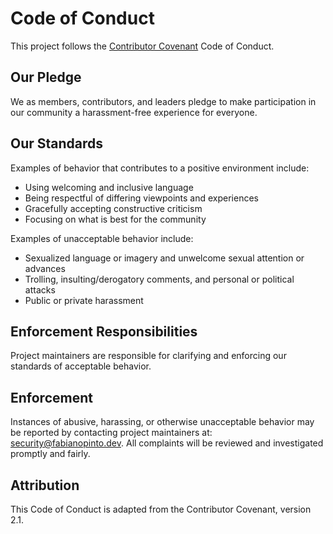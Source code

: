 # Code of Conduct

This project follows the [Contributor Covenant](https://www.contributor-covenant.org/) Code of Conduct.

## Our Pledge

We as members, contributors, and leaders pledge to make participation in our
community a harassment-free experience for everyone.

## Our Standards

Examples of behavior that contributes to a positive environment include:

- Using welcoming and inclusive language
- Being respectful of differing viewpoints and experiences
- Gracefully accepting constructive criticism
- Focusing on what is best for the community

Examples of unacceptable behavior include:

- Sexualized language or imagery and unwelcome sexual attention or advances
- Trolling, insulting/derogatory comments, and personal or political attacks
- Public or private harassment

## Enforcement Responsibilities

Project maintainers are responsible for clarifying and enforcing our standards of
acceptable behavior.

## Enforcement

Instances of abusive, harassing, or otherwise unacceptable behavior may be
reported by contacting project maintainers at: security@fabianopinto.dev.
All complaints will be reviewed and investigated promptly and fairly.

## Attribution

This Code of Conduct is adapted from the Contributor Covenant, version 2.1.
